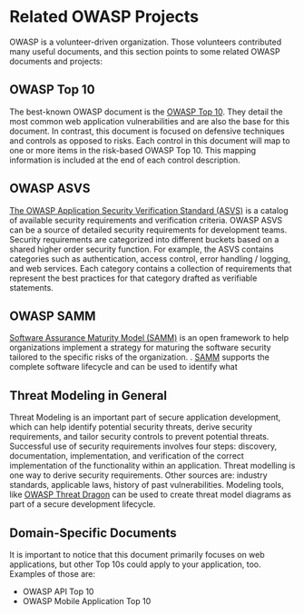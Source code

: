 # Related OWASP Projects

OWASP is a volunteer-driven organization. Those volunteers contributed many useful documents, and this section points to some related OWASP documents and projects:

## OWASP Top 10

The best-known OWASP document is the [OWASP Top 10](https://owasp.org/Top10/). They detail the most common web application vulnerabilities and are also the base for this document. In contrast, this document is focused on defensive techniques and controls as opposed to risks. Each control in this document will map to one or more items in the risk-based OWASP Top 10. This mapping information is included at the end of each control description.

## OWASP ASVS

[The OWASP Application Security Verification Standard (ASVS)](https://owasp.org/www-project-application-security-verification-standard/) is a catalog of available security requirements and verification criteria. OWASP ASVS can be a source of detailed security requirements for development teams. Security requirements are categorized into different buckets based on a shared higher order security function. For example, the ASVS contains categories such as authentication, access control, error handling / logging, and web services. Each category contains a collection of requirements that represent the best practices for that category drafted as verifiable statements.

## OWASP SAMM

[Software Assurance Maturity Model (SAMM)](https://www.opensamm.org/) is an open framework to help organizations implement a strategy for maturing the software security tailored to the specific risks of the organization. . [SAMM](https://owaspsamm.org/about/) supports the complete software lifecycle and can be used to identify what

## Threat Modeling in General

Threat Modeling is an important part of secure application development, which can help identify potential security threats, derive security requirements, and tailor security controls to prevent potential threats. Successful use of security requirements involves four steps: discovery, documentation, implementation, and verification of the correct implementation of the functionality within an application. Threat modelling is one way to derive security requirements. Other sources are: industry standards, applicable laws, history of past vulnerabilities. Modeling tools, like [OWASP Threat Dragon](https://owasp.org/www-project-threat-dragon/) can be used to create threat model diagrams as part of a secure development lifecycle.

## Domain-Specific Documents

It is important to notice that this document primarily focuses on web applications, but other Top 10s could apply to your application, too. Examples of those are:

- OWASP API Top 10
- OWASP Mobile Application Top 10
